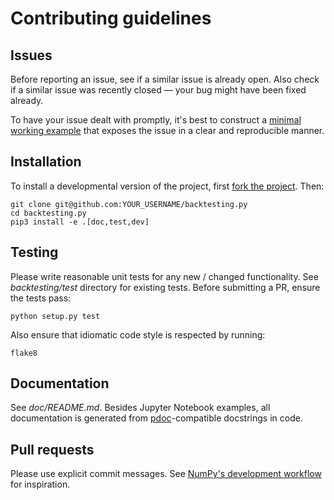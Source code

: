 Contributing guidelines
=======================

Issues
------
Before reporting an issue, see if a similar issue is already open.
Also check if a similar issue was recently closed — your bug might
have been fixed already.

To have your issue dealt with promptly, it's best to construct a
[minimal working example] that exposes the issue in a clear and
reproducible manner.

[minimal working example]: https://en.wikipedia.org/wiki/Minimal_working_example


Installation
------------
To install a developmental version of the project,
first [fork the project]. Then:

    git clone git@github.com:YOUR_USERNAME/backtesting.py
    cd backtesting.py
    pip3 install -e .[doc,test,dev]

[fork the project]: https://help.github.com/articles/fork-a-repo/


Testing
-------
Please write reasonable unit tests for any new / changed functionality.
See _backtesting/test_ directory for existing tests.
Before submitting a PR, ensure the tests pass:

    python setup.py test

Also ensure that idiomatic code style is respected by running:

    flake8  


Documentation
-------------
See _doc/README.md_. Besides Jupyter Notebook examples, all documentation
is generated from [pdoc]-compatible docstrings in code.

[pdoc]: https://pdoc3.github.io/pdoc


Pull requests
-------------
Please use explicit commit messages. See [NumPy's development workflow]
for inspiration.

[NumPy's development workflow]: https://docs.scipy.org/doc/numpy/dev/gitwash/development_workflow.html
